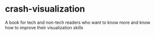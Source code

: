 # crash-visualization
A book for tech and non-tech readers who want to know more and know how to improve their visualization skills
